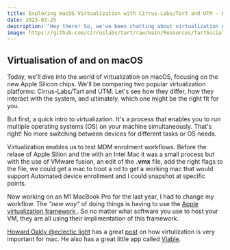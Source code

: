 ```yaml
---
title: Exploring macOS Virtualization with Cirrus-Labs/Tart and UTM - Part 1 
date: 2023-03-25
description: "Hey there! So, we've been chatting about virtualization on macOS, particularly with Apple Silicon in mind, and we compared two popular platforms: Cirrus-Labs/Tart and UTM. Tart is pretty lightweight and specifically designed for Apple Silicon, while UTM is more versatile and works with both Intel-based Macs and Apple Silicon."
image: https://github.com/cirruslabs/tart/raw/main/Resources/TartSocial.png
---
```


## Virtualisation of and on macOS

Today, we'll dive into the world of virtualization on macOS, focusing on the new Apple Silicon chips. We'll be comparing two popular virtualization platforms: Cirrus-Labs/Tart and UTM. Let's see how they differ, how they interact with the system, and ultimately, which one might be the right fit for you.

But first, a quick intro to virtualization. It's a process that enables you to run multiple operating systems (OS) on your machine simultaneously. That's right! No more switching between devices for different tasks or OS needs.

Virtualization enables us to test MDM enrolment workflows. Before the relase of Apple Silion and the  with an Intel Mac it was a small process but with the use of VMware fusion, an edit of the **.vmx** file, add the right flags to the file, we could get a mac to boot a nd to get a working mac that would support Automated device enrollment and I could snapshot at specific points. 

Now working on an M1 MacBook Pro for the last year, I had to change my workflow. The _"new way"_ of doing things is having to use the [Apple virtualization framework ](https://developer.apple.com/documentation/virtualization). So no matter what software you use to host your VM, they are all using their implimentation of this framework.

[Howard Oakly @eclectic light](https://eclecticlight.co/) has a great [post](https://eclecticlight.co/2022/07/17/last-week-on-my-mac-how-virtualization-is-important-to-the-future-of-macos/) on how virtulization is very important for mac. He also has a great little app called [Viable](https://eclecticlight.co/virtualisation-on-apple-silicon/).

